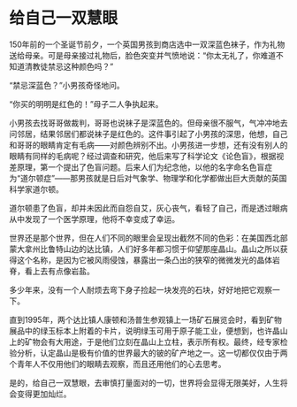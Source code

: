# 给自己一双慧眼

150年前的一个圣诞节前夕，一个英国男孩到商店选中一双深蓝色袜子，作为礼物送给母亲。可是母亲接过礼物后，脸色突变并气愤地说：“你太无礼了，你难道不知道清教徒禁忌这种颜色吗？” 

“禁忌深蓝色？”小男孩奇怪地问。 

“你买的明明是红色的！”母子二人争执起来。 

小男孩去找哥哥做裁判，哥哥也说袜子是深蓝色的。但母亲很不服气，气冲冲地去问邻居，结果邻居们都说袜子是红色的。这件事引起了小男孩的深思，他想，自己和哥哥的眼睛肯定有毛病——对颜色辨别不出。小男孩进一步想，还有没有别人的眼睛有同样的毛病呢？经过调查和研究，他后来写了科学论文《论色盲》，根据视差原理，第一个提出了色盲问题。后来人们为纪念他，以他的名字命名色盲症为“道尔顿症”——那男孩就是日后对气象学、物理学和化学都做出巨大贡献的英国科学家道尔顿。 

道尔顿患了色盲，却并未因此而自怨自艾，灰心丧气，看轻了自己，而是透过眼病从中发现了一个医学原理，他将不幸变成了幸运。 

世界还是那个世界，但在人们不同的眼里会呈现出截然不同的色彩：在美国西北部蒙大拿州比鲁特山边的达比镇，人们好多年都习惯于仰望那座晶山。晶山之所以获得这个名称，是因为它被风雨侵蚀，暴露出一条凸出的狭窄的微微发光的晶体岩脊，看上去有点像岩盐。 

多少年来，没有一个人耐烦去弯下身子捡起一块发亮的石块，好好地把它观察一下。 

直到1995年，两个达比镇人康顿和汤普生参观镇上一场矿石展览会时，看到矿物展品中的绿玉标本上附着的卡片，说明绿玉可用于原子能工业，便想到，也许晶山上的矿物会有大用途，于是他们立刻在晶山上立柱，表示所有权。最终，经专家检验分析，认定晶山是极有价值的世界最大的铍的矿产地之一。这一切都仅仅由于两个青年人不仅用他们的眼睛去观察，而且还用他们的心去思考。 

是的，给自己一双慧眼，去审慎打量面对的一切，世界将会显得无限美好，人生将会变得更加灿烂。
 